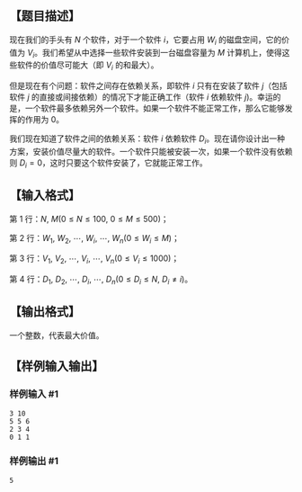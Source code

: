 ## 【题目描述】

现在我们的手头有 $N$ 个软件，对于一个软件 $i$，它要占用 $W_i$ 的磁盘空间，它的价值为 $V_i$。我们希望从中选择一些软件安装到一台磁盘容量为 $M$ 计算机上，使得这些软件的价值尽可能大（即 $V_i$ 的和最大）。

但是现在有个问题：软件之间存在依赖关系，即软件 $i$ 只有在安装了软件 $j$（包括软件 $j$ 的直接或间接依赖）的情况下才能正确工作（软件 $i$ 依赖软件 $j$)。幸运的是，一个软件最多依赖另外一个软件。如果一个软件不能正常工作，那么它能够发挥的作用为 $0$。

我们现在知道了软件之间的依赖关系：软件 $i$ 依赖软件 $D_i$。现在请你设计出一种方案，安装价值尽量大的软件。一个软件只能被安装一次，如果一个软件没有依赖则 $D_i=0$，这时只要这个软件安装了，它就能正常工作。

## 【输入格式】

第 $1$ 行：$N,\ M(0\leq N\leq 100,\ 0\leq M\leq 500)$；

第 $2$ 行：$W_1,\ W_2,\ \cdots,\ W_i,\ \cdots,\ W_n(0\leq W_i\leq M)$；

第 $3$ 行：$V_1,\ V_2,\ \cdots,\ V_i,\ \cdots,\ V_n(0\leq V_i\leq 1000)$；

第 $4$ 行：$D_1,\ D_2,\ \cdots,\ D_i,\ \cdots,\ D_n(0\leq D_i\leq N,\ D_i\not=i)$。

## 【输出格式】

一个整数，代表最大价值。

## 【样例输入输出】

### 样例输入 #1

```
3 10
5 5 6
2 3 4
0 1 1
```

### 样例输出 #1

```
5
```
